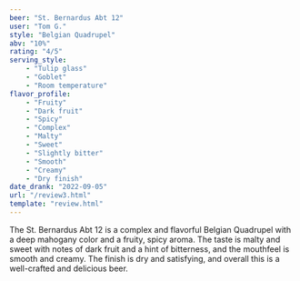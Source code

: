 ```yaml
---
beer: "St. Bernardus Abt 12"
user: "Tom G."
style: "Belgian Quadrupel"
abv: "10%"
rating: "4/5"
serving_style:
    - "Tulip glass"
    - "Goblet"
    - "Room temperature"
flavor_profile: 
    - "Fruity"
    - "Dark fruit"
    - "Spicy"
    - "Complex"
    - "Malty"
    - "Sweet"
    - "Slightly bitter"
    - "Smooth"
    - "Creamy"
    - "Dry finish"
date_drank: "2022-09-05"
url: "/review3.html"
template: "review.html"
---
```

The St. Bernardus Abt 12 is a complex and flavorful Belgian Quadrupel with a deep mahogany color and a fruity, spicy aroma. The taste is malty and sweet with notes of dark fruit and a hint of bitterness, and the mouthfeel is smooth and creamy. The finish is dry and satisfying, and overall this is a well-crafted and delicious beer.